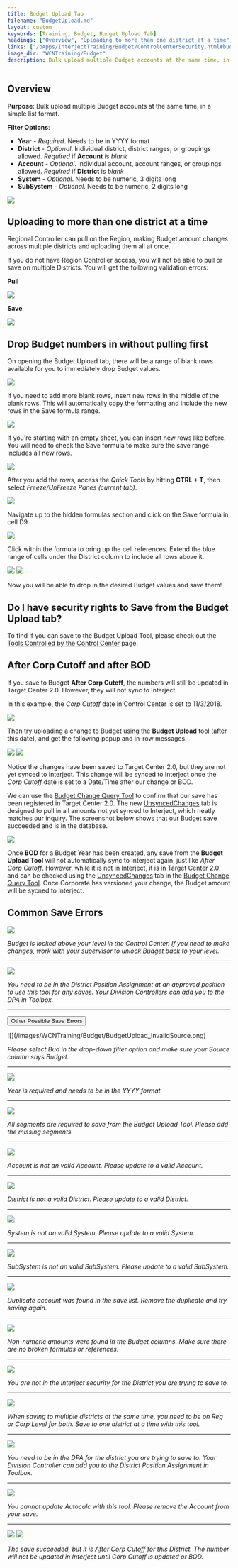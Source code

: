 ```yaml
---
title: Budget Upload Tab
filename: "BudgetUpload.md"
layout: custom
keywords: [Training, Budget, Budget Upload Tab]
headings: ["Overview", "Uploading to more than one district at a time", "Drop Budget numbers in without pulling first", "Do I have security rights to Save from the Budget Upload tab?", "After Corp Cutoff and after BOD", "Common Save Errors"]
links: ["/bApps/InterjectTraining/Budget/ControlCenterSecurity.html#budget-tools-and-the-control-center", "/bApps/InterjectTraining/Budget/BudgetChangeQueryToolSummary.html", "/bApps/InterjectTraining/Budget/BudgetChangeQuery_UnsyncedChanges.html", "/bApps/InterjectTraining/Budget/BudgetChangeQuery_UnsyncedChanges.html", "/bApps/InterjectTraining/Budget/BudgetChangeQueryToolSummary.html"]
image_dir: "WCNTraining/Budget"
description: Bulk upload multiple Budget accounts at the same time, in a simple list format.
---
```


## Overview

**Purpose**:  Bulk upload multiple Budget accounts at the same time, in a simple list format.

**Filter Options**:

* **Year** - *Required*. Needs to be in YYYY format
* **District** - *Optional*. Individual district, district ranges, or groupings allowed. *Required* if **Account** is *blank*
* **Account** - *Optional*. Individual account, account ranges, or groupings allowed. *Required* if **District** is *blank*
* **System** - *Optional*. Needs to be numeric, 3 digits long
* **SubSystem** - *Optional*. Needs to be numeric, 2 digits long

![](/images/WCNTraining/Budget/BudgetUpload_FullView.png)

## Uploading to more than one district at a time

Regional Controller can pull on the Region, making Budget amount changes across multiple districts and uploading them all at once.

If you do not have Region Controller access, you will not be able to pull or save on multiple Districts. You will get the following validation errors:

**Pull**

![](/images/WCNTraining/Budget/BudgetUpload_MultipleDistrictsPull.png)

**Save**

![](/images/WCNTraining/Budget/BudgetUpload_MultipleDistrictsSave.png)

## Drop Budget numbers in without pulling first

On opening the Budget Upload tab, there will be a range of blank rows available for you to immediately drop Budget values. 

![](/images/WCNTraining/Budget/BudgetUpload_BlankRowsDefault.png)

If you need to add more blank rows, insert new rows in the middle of the blank rows. This will automatically copy the formatting and include the new rows in the Save formula range.

![](/images/WCNTraining/Budget/BudgetUpload_InsertNewRowsMiddle.png)

If you're starting with an empty sheet, you can insert new rows like before. You will need to check the Save formula to make sure the save range includes all new rows.

![](/images/WCNTraining/Budget/BudgetUpload_InsertNewRowsFromEmpty.png)

After you add the rows, access the *Quick Tools* by hitting **CTRL + T**, then select *Freeze/UnFreeze Panes (current tab)*.

![](/images/WCNTraining/Budget/BudgetUpload_QuickTools.png)

Navigate up to the hidden formulas section and click on the Save formula in cell D9.

![](/images/WCNTraining/Budget/BudgetUpload_SaveFormula.png)

Click within the formula to bring up the cell references. Extend the blue range of cells under the District column to include all rows above it.

![](/images/WCNTraining/Budget/BudgetUpload_SmallSaveRange.png)
![](/images/WCNTraining/Budget/BudgetUpload_BigSaveRange.png)

Now you will be able to drop in the desired Budget values and save them!

## Do I have security rights to Save from the Budget Upload tab?

To find if you can save to the Budget Upload Tool, please check out the [Tools Controlled by the Control Center](/bApps/InterjectTraining/Budget/ControlCenterSecurity.html#budget-tools-and-the-control-center) page.

## After Corp Cutoff and after BOD

If you save to Budget **After Corp Cutoff**, the numbers will still be updated in Target Center 2.0. However, they will not sync to Interject.

In this example, the *Corp Cutoff* date in Control Center is set to 11/3/2018.

![](/images/WCNTraining/Budget/BudgetUpload_CCAfterCorpCutoff.png)

Then try uploading a change to Budget using the **Budget Upload** tool (after this date), and get the following popup and in-row messages.

![](/images/WCNTraining/Budget/BudgetUpload_AfterCorpCutoffMessage.png)
![](/images/WCNTraining/Budget/BudgetUpload_AfterCorpCutoffRowMessage.png)

Notice the changes have been saved to Target Center 2.0, but they are not yet synced to Interject. This change will be synced to Interject once the *Corp Cutoff* date is set to a Date/Time after our change or BOD.

We can use the [Budget Change Query Tool](/bApps/InterjectTraining/Budget/BudgetChangeQueryToolSummary.html) to confirm that our save has been registered in Target Center 2.0. The new [UnsyncedChanges](/bApps/InterjectTraining/Budget/BudgetChangeQuery_UnsyncedChanges.html) tab is designed to pull in all amounts not yet synced to Interject, which neatly matches our inquiry. The screenshot below shows that our Budget save succeeded and is in the database.

![](/images/WCNTraining/Budget/BudgetUpload_UnsyncedChangesBCQuery.png)

Once **BOD** for a Budget Year has been created, any save from the **Budget Upload Tool** will not automatically sync to Interject again, just like *After Corp Cutoff*. However, while it is not in Interject, it is in Target Center 2.0 and can be checked using the [UnsyncedChanges](/bApps/InterjectTraining/Budget/BudgetChangeQuery_UnsyncedChanges.html) tab in the [Budget Change Query Tool](/bApps/InterjectTraining/Budget/BudgetChangeQueryToolSummary.html). Once Corporate has versioned your change, the Budget amount will be sycned to Interject.

## Common Save Errors

![](/images/WCNTraining/Budget/BudgetUpload_LockLevelError.png)

*Budget is locked above your level in the Control Center. If you need to make changes, work with your supervisor to unlock Budget back to your level.*

___
![](/images/WCNTraining/Budget/BudgetUpload_DPAError.png)

*You need to be in the District Position Assignment at an approved position to use this tool for any saves. Your Division Controllers can add you to the DPA in Toolbox.*

___
<button class="collapsible">Other Possible Save Errors</button>
<div markdown="1" class="panel">
![](/images/WCNTraining/Budget/BudgetUpload_InvalidSource.png)

*Please select Bud in the drop-down filter option and make sure your Source column says Budget.*

___
![](/images/WCNTraining/Budget/BudgetUpload_InvalidYear.png)

*Year is required and needs to be in the YYYY format.*
        
___
![](/images/WCNTraining/Budget/BudgetUpload_IncompleteGLString.png)

*All segments are required to save from the Budget Upload Tool. Please add the missing segments.*

___
![](/images/WCNTraining/Budget/BudgetUpload_InvalidAccount.png)

*Account is not an valid Account. Please update to a valid Account.*
        
___
![](/images/WCNTraining/Budget/BudgetUpload_InvalidDistrict.png)

*District is not a valid District. Please update to a valid District.*

___
![](/images/WCNTraining/Budget/BudgetUpload_InvalidSystem.png)

*System is not an valid System. Please update to a valid System.*
        
___
![](/images/WCNTraining/Budget/BudgetUpload_InvalidSubSystem.png)

*SubSystem is not an valid SubSystem. Please update to a valid SubSystem.*

___
![](/images/WCNTraining/Budget/BudgetUpload_DuplicateAccount.png)

*Duplicate account was found in the save list. Remove the duplicate and try saving again.*
        
___
![](/images/WCNTraining/Budget/BudgetUpload_InvalidAmount.png)

*Non-numeric amounts were found in the Budget columns. Make sure there are no broken formulas or references.*

___
![](/images/WCNTraining/Budget/BudgetUpload_DistrictNotinRightsRow.png)

*You are not in the Interject security for the District you are trying to save to.*

___
![](/images/WCNTraining/Budget/BudgetUpload_RegCorpMultipleDistrictError.png)

*When saving to multiple districts at the same time, you need to be on Reg or Corp Level for both. Save to one district at a time with this tool.*
        
___
![](/images/WCNTraining/Budget/BudgetUpload_NotinDPAforDistrict.png)

*You need to be in the DPA for the district you are trying to save to. Your Division Controller can add you to the District Position Assignment in Toolbox.*

___
![](/images/WCNTraining/Budget/BudgetUpload_CannotUpdateAutocalcs.png)

*You cannot update Autocalc with this tool. Please remove the Account from your save.*
        
___
![](/images/WCNTraining/Budget/BudgetUpload_AfterCorpCutoffMessage.png)
![](/images/WCNTraining/Budget/BudgetUpload_AfterCorpCutoffRowMessageSingle.png)

*The save succeeded, but it is After Corp Cutoff for this District. The number will not be updated in Interject until Corp Cutoff is updated or BOD.*
</div>
